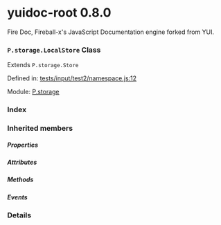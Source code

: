 
# yuidoc-root 0.8.0

Fire Doc, Fireball-x&#x27;s JavaScript Documentation engine forked from YUI.

### `P.storage.LocalStore` Class

Extends `P.storage.Store`

Defined in: [tests/input/test2/namespace.js:12](../files/tests/input/test2/namespace.js.js)

Module: [P.storage](../modules/P.storage.md)




 

### Index






### Inherited members

##### Properties


##### Attributes


##### Methods


##### Events




### Details




